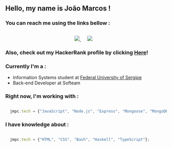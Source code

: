 ## Hello, my name is João Marcos !

### You can reach me using the links bellow :
<h2  align="center"></h2>
<p align="center">
  <a target="_blank"href="https://twitter.com/JMarcos_PC"><img src="https://img.shields.io/badge/twitter-%230077B5.svg?&style=for-the-badge&logo=twitter&logoColor=white" />      </a>&nbsp;&nbsp;&nbsp;&nbsp;
  <a target="_blank"href="https://www.linkedin.com/in/jmarcospc/"><img src="https://img.shields.io/badge/linkedin-%230077B5.svg?&style=for-the-badge&logo=linkedin&logoColor=white" /></a>&nbsp;&nbsp;&nbsp;&nbsp;
</p>

### Also, check out my HackerRank profile by clicking <a href="https://www.hackerrank.com/JMpeixotoC"><b>Here</b></a>!


### Currently I'm a :
- Information Systems student at <a href="http://www.ufs.br/">Federal University of Sergipe</a>
- Back-end Developer at Softeam

### Right now, I'm working with :
```javascript

  jmpc.tech = {"JavaScript", "Node.js", "Express", "Mongoose", "MongoDB"};

```

### I have knowledge about :
```javascript

  jmpc.tech = {"HTML", "CSS", "Bash", "Haskell", "TypeScript"};

```

<!--
**JoaoMarcosPC/JoaoMarcosPC** is a ✨ _special_ ✨ repository because its `README.md` (this file) appears on your GitHub profile.

Here are some ideas to get you started:

- 🔭 I’m currently working on ...
- 🌱 I’m currently learning ...
- 👯 I’m looking to collaborate on ...
- 🤔 I’m looking for help with ...
- 💬 Ask me about ...
- 📫 How to reach me: ...
- 😄 Pronouns: ...
- ⚡ Fun fact: ...
-->
